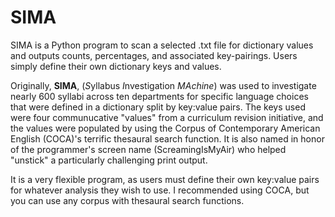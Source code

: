 # SIMA
SIMA is a Python program to scan a selected .txt file for dictionary values and outputs counts, percentages, and associated key-pairings.  Users simply define their own dictionary keys and values.

Originally, __SIMA__, (*S*yllabus *I*nvestigation *MAchine*) was used to investigate nearly 600 syllabi across ten departments for specific language choices that were defined in a dictionary split by key:value pairs. The keys used were four communucative "values" from a curriculum revision initiative, and the values were populated by using the Corpus of Contemporary American English (COCA)'s terrific thesaural search function. It is also named in honor of the programmer's screen name (ScreamingIsMyAir) who helped "unstick" a particularly challenging print output. 

It is a very flexible program, as users must define their own key:value pairs for whatever analysis they wish to use. I recommended using COCA, but you can use any corpus with thesaural search functions.
